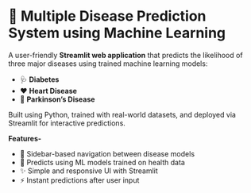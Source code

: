 # 🧠 Multiple Disease Prediction System using Machine Learning

A user-friendly **Streamlit web application** that predicts the likelihood of three major diseases using trained machine learning models:

- 🩺 **Diabetes**
- ❤️ **Heart Disease**
- 🧬 **Parkinson’s Disease**

Built using Python, trained with real-world datasets, and deployed via Streamlit for interactive predictions.

**Features-**
- 🔘 Sidebar-based navigation between disease models
- 🧮 Predicts using ML models trained on health data
- ✨ Simple and responsive UI with Streamlit
- ⚡ Instant predictions after user input
